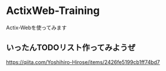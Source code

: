 # ActixWeb-Training
Actix-Webを使ってみます

## いったんTODOリスト作ってみようぜ

https://qiita.com/Yoshihiro-Hirose/items/2426fe5199cb1ff74bd7

